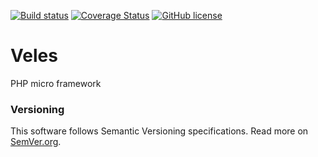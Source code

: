 [![Build status][Travis image]][Travis repo] [![Coverage Status][Coverage image]][Coverage repo] [![GitHub license][License img]]()

# Veles

PHP micro framework

### Versioning

This software follows Semantic Versioning specifications.
Read more on [SemVer.org](http://semver.org).

  [Travis image]: https://travis-ci.org/nafigator/Veles.svg?branch=master
  [Travis repo]: https://travis-ci.org/nafigator/Veles
  [Coverage image]: https://coveralls.io/repos/nafigator/Veles/badge.png
  [Coverage repo]: https://coveralls.io/r/nafigator/Veles
  [License img]: https://img.shields.io/badge/license-BSD-green.svg
